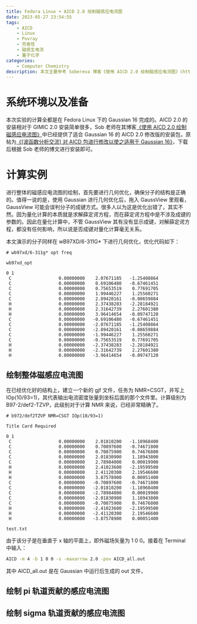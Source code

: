 ```yaml
---
title: Fedora Linux + AICD 2.0 绘制磁感应电流图
date: 2023-05-27 23:54:55
tags:
    - AICD
    - Linux
    - Povray
    - 芳香性
    - 磁感生电流
    - 量子化学
categories: 
	- Computer Chemistry
description: 本文主要参考 Sobereva 博客《使用 AICD 2.0 绘制磁感应电流图》(http://sobereva.com/294)、《使用AICD 程序研究电子离域性和磁感应电流密度》(http://sobereva.com/147)。
---
```


# 系统环境以及准备

本次实验的计算全都是在 Fedora Linux 下的 Gaussian 16 完成的。AICD 2.0 的安装相对于 GIMIC 2.0 安装简单很多，Sob 老师在其博客[《使用 AICD 2.0 绘制磁感应电流图》](http://sobereva.com/294)中已经提供了适合 Gaussian 16 的 AICD 2.0 修改版的安装包，原帖为[《[波函数分析交流] 对 AICD 包进行修改以使之适用于 Gaussian 16》](http://bbs.keinsci.com/thread-13577-1-1.html)，下载后根据 Sob 老师的博文进行安装即可。

# 计算实例

进行整体的磁感应电流图的绘制，首先要进行几何优化，确保分子的结构是正确的。值得一说的是，使用 Gaussian 进行几何优化后，拖入 GaussView 里观看，GaussView 可能会误判分子的成键方式。很多人以为这是优化出错了，其实不然。因为量化计算的本质就是求解薛定谔方程，而在薛定谔方程中是不涉及成键的参数的。因此在量化计算中，不管 GaussView 其有没有显示成键，对解薛定谔方程，都没有任何影响，所以说是否成键对量化计算毫无关系。

本文演示的分子同样在 wB97XD/6-311G* 下进行几何优化，优化代码如下：

```gjf
# wb97xd/6-311g* opt freq

wb97xd_opt

0 1
 C                  0.00000000    2.07671185   -1.25408864
 C                  0.00000000    0.69106480   -0.67461451
 C                  0.00000000    0.75653519    0.77691705
 C                  0.00000000    1.99446227    1.25560271
 C                  0.00000000    2.89420161   -0.08659884
 H                  0.00000000    2.37438283   -2.28184921
 H                  0.00000000    2.31642739    2.27601380
 H                  0.00000000    3.96414654   -0.09747120
 C                  0.00000000   -0.69106480   -0.67461451
 C                  0.00000000   -2.07671185   -1.25408864
 C                  0.00000000   -2.89420161   -0.08659884
 C                  0.00000000   -1.99446227    1.25560271
 C                  0.00000000   -0.75653519    0.77691705
 H                  0.00000000   -2.37438283   -2.28184921
 H                  0.00000000   -2.31642739    2.27601380
 H                  0.00000000   -3.96414654   -0.09747120

```

## 绘制整体磁感应电流图

在已经优化好的结构上，建立一个新的 gjf 文件，任务为 NMR=CSGT，并写上 IOp(10/93=1)，其代表输出电流密度张量到坐标后面的那个文件里。计算级别为 B97-2/def2-TZVP，此级别对于计算 NMR 来说，已经非常精确了。 

```gjf
# b972/def2TZVP NMR=CSGT IOp(10/93=1)

Title Card Required

0 1
 C                  0.00000000    2.01810200   -1.18968400
 C                  0.00000000    0.70897600   -0.74671800
 C                  0.00000000    0.70875900    0.74676800
 C                  0.00000000    2.01830900    1.18943800
 C                  0.00000000    2.78984000    0.00019900
 H                  0.00000000    2.41023600   -2.19599500
 H                  0.00000000    2.41120300    2.19546600
 H                  0.00000000    3.87578900    0.00051400
 C                  0.00000000   -0.70897600   -0.74671800
 C                  0.00000000   -2.01810200   -1.18968400
 C                  0.00000000   -2.78984000    0.00019900
 C                  0.00000000   -2.01830900    1.18943800
 C                  0.00000000   -0.70875900    0.74676800
 H                  0.00000000   -2.41023600   -2.19599500
 H                  0.00000000   -2.41120300    2.19546600
 H                  0.00000000   -3.87578900    0.00051400

test.txt

```

由于该分子是在垂直于 x 轴的平面上，即外磁场矢量为 1 0 0。接着在 Terminal 中输入：

```bash
AICD -m 4 -b 1 0 0 -s -maxarrow 2.0 -pov AICD_all.out
```

其中 AICD_all.out 是在 Gaussian 中运行后生成的 out 文件，

## 绘制 pi 轨道贡献的感应电流图

## 绘制 sigma 轨道贡献的感应电流图
